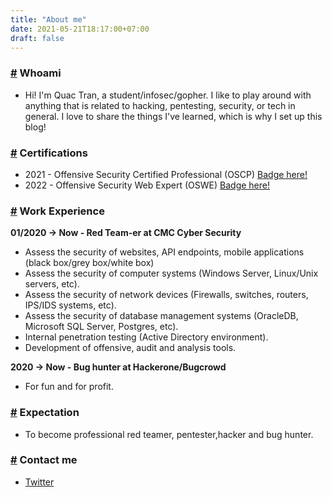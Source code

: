 ```yaml
---
title: "About me"
date: 2021-05-21T18:17:00+07:00
draft: false
---
```

### [#](#) Whoami
- Hi! I'm Quac Tran, a student/infosec/gopher. I like to play around with anything that is related to hacking, pentesting, security, or tech in general. I love to share the things I've learned, which is why I set up this blog!
### [#](#) Certifications
* 2021 - Offensive Security Certified Professional (OSCP) [Badge here!](https://www.credential.net/1bd293ff-5d2d-4c9c-980b-6ce89f50747f#gs.5nbjcd)
* 2022 - Offensive Security Web Expert (OSWE) [Badge here!](https://www.credential.net/5992b7ce-f6db-411e-a042-d917e85ddf29#gs.5nbm3s)
### [#](#) Work Experience
**01/2020 -> Now - Red Team-er at CMC Cyber Security**
- Assess the security of websites, API endpoints, mobile applications (black box/grey box/white box)
- Assess the security of computer systems (Windows Server, Linux/Unix servers,
etc).
- Assess the security of network devices (Firewalls, switches, routers, IPS/IDS
systems, etc).
- Assess the security of database management systems (OracleDB, Microsoft
SQL Server, Postgres, etc).
- Internal penetration testing (Active Directory environment).
- Development of offensive, audit and analysis tools.

**2020 -> Now - Bug hunter at Hackerone/Bugcrowd**
- For fun and for profit.
### [#](#) Expectation
- To become professional red teamer, pentester,hacker and bug hunter.
### [#](#) Contact me
* [Twitter](https://twitter.com/quactv1)

<!-- 
Hugo is the **world’s fastest framework for building websites**. It is written in Go.

It makes use of a variety of open source projects including:

* https://github.com/russross/blackfriday
* https://github.com/alecthomas/chroma
* https://github.com/muesli/smartcrop
* https://github.com/spf13/cobra
* https://github.com/spf13/viper

Learn more and contribute on [GitHub](https://github.com/gohugoio). -->
